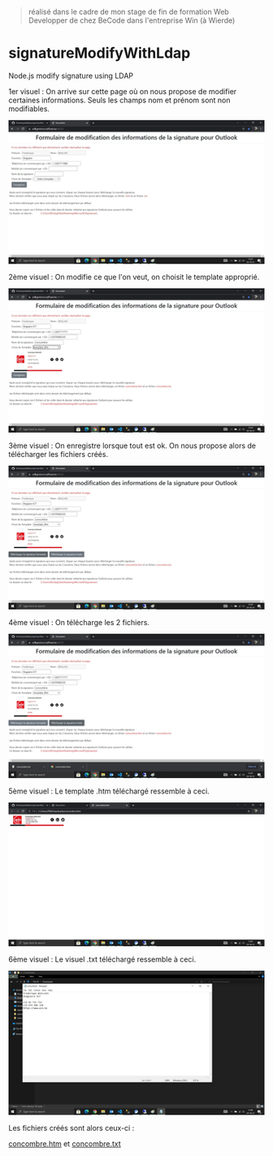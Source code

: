 > réalisé dans le cadre de mon stage de fin de formation Web Developper de chez BeCode dans l'entreprise Win (à Wierde)

# signatureModifyWithLdap
Node.js modify signature using LDAP

1er visuel :
On arrive sur cette page où on nous propose de modifier certaines informations. Seuls les champs nom et prénom sont non modifiables.

![1er visuel](./assets/img/signature1.jpg "1er visuel")

2ème visuel :
On modifie ce que l'on veut, on choisit le template approprié.

![2ème visuel](./assets/img/signature2.jpg "2ème visuel")

3ème visuel :
On enregistre lorsque tout est ok. On nous propose alors de télécharger les fichiers créés.

![3ème visuel](./assets/img/signature3.jpg "3ème visuel")

4ème visuel :
On télécharge les 2 fichiers.

![4ème visuel](./assets/img/signature4.jpg "4ème visuel")

5ème visuel :
Le template .htm téléchargé ressemble à ceci.

![5ème visuel](./assets/img/signature5.jpg "5ème visuel")

6ème visuel :
Le visuel .txt téléchargé ressemble à ceci.

![6ème visuel](./assets/img/signature6.jpg "6ème visuel")

Les fichiers créés sont alors ceux-ci :

[concombre.htm](./public/concombre.htm) et [concombre.txt](./public/concombre.txt)
